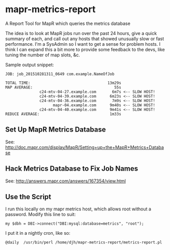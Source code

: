 # mapr-metrics-report
A Report Tool for MapR which queries the metrics database

The idea is to look at MapR jobs run over the past 24 hours, give a
quick summary of each, and call out any hosts that showed unusually slow
or fast performance.  I'm a SysAdmin so I want to get a sense for
problem hosts.  I think I can expand this a bit more to provide some
feedback to the devs, like tuning the number of map slots, &c.

Sample output snippet:

```
JOB: job_201510281311_0649 com.example.NameOfJob

TOTAL TIME:                                  13m29s
MAP AVERAGE:                                    55s
               c24-mtv-04-27.example.com       6m7s <-- SLOW HOST!
               c24-mtv-04-39.example.com      6m23s <-- SLOW HOST!
               c24-mtv-04-36.example.com       7m9s <-- SLOW HOST!
                     mapr-04.example.com      9m40s <-- SLOW HOST!
               c24-mtv-04-40.example.com      9m41s <-- SLOW HOST!
REDUCE AVERAGE:                               1m33s
```

## Set Up MapR Metrics Database

See: http://doc.mapr.com/display/MapR/Setting+up+the+MapR+Metrics+Database

## Hack Metrics Database to Fix Job Names

See: http://answers.mapr.com/answers/167354/view.html

## Use the Script

I run this locally on my mapr metrics host, which allows root without a
password.  Modify this line to suit:

`my $dbh = DBI->connect("DBI:mysql:database=metrics", "root");`

I put it in a nightly cron, like so:

```
@daily  /usr/bin/perl /home/djh/mapr-metrics-report/metrics-report.pl
```
